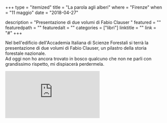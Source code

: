 +++
type = "itemized"
title = "La parola agli alberi"
where = "Firenze"
when = "11 maggio"
date = "2018-04-27"

description = "Presentazione di due volumi di Fabio Clauser "
featured = ""
featuredpath = ""
featuredalt = ""
categories = ["libri"]
linktitle = ""
link = "#"
+++

Nel bell'edificio dell'Accademia Italiana di Scienze Forestali si terrà la presentazione di due volumi di Fabio Clauser, un pilastro della storia forestale nazionale.  
Ad oggi non ho ancora trovato in bosco qualcuno che non ne parli con grandissimo rispetto, mi dispiacerà perdermela.


![](https://aisfdotit.files.wordpress.com/2018/04/invito-presentazione-volume-clauser.pdf)
